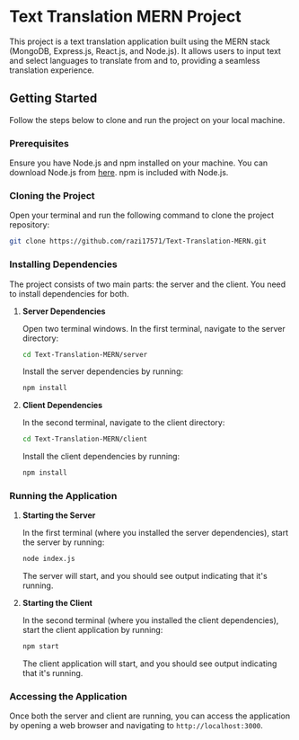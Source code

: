 # Text Translation MERN Project

This project is a text translation application built using the MERN stack (MongoDB, Express.js, React.js, and Node.js). It allows users to input text and select languages to translate from and to, providing a seamless translation experience.

## Getting Started

Follow the steps below to clone and run the project on your local machine.

### Prerequisites

Ensure you have Node.js and npm installed on your machine. You can download Node.js from [here](https://nodejs.org/en/download/). npm is included with Node.js.

### Cloning the Project

Open your terminal and run the following command to clone the project repository:

```bash
git clone https://github.com/razi17571/Text-Translation-MERN.git
```

### Installing Dependencies

The project consists of two main parts: the server and the client. You need to install dependencies for both.

1. **Server Dependencies**

   Open two terminal windows. In the first terminal, navigate to the server directory:

   ```bash
   cd Text-Translation-MERN/server
   ```

   Install the server dependencies by running:

   ```bash
   npm install
   ```

2. **Client Dependencies**

   In the second terminal, navigate to the client directory:

   ```bash
   cd Text-Translation-MERN/client
   ```

   Install the client dependencies by running:

   ```bash
   npm install
   ```

### Running the Application

1. **Starting the Server**

   In the first terminal (where you installed the server dependencies), start the server by running:

   ```bash
   node index.js
   ```

   The server will start, and you should see output indicating that it's running.

2. **Starting the Client**

   In the second terminal (where you installed the client dependencies), start the client application by running:

   ```bash
   npm start
   ```

   The client application will start, and you should see output indicating that it's running.

### Accessing the Application

Once both the server and client are running, you can access the application by opening a web browser and navigating to `http://localhost:3000`.

